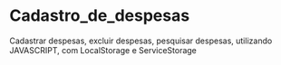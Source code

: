 # Cadastro_de_despesas
Cadastrar despesas, excluir despesas, pesquisar despesas, utilizando JAVASCRIPT, com LocalStorage e ServiceStorage
